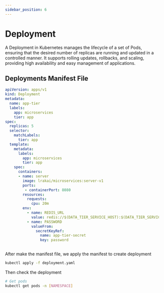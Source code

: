 ```yaml
---
sidebar_position: 6
---
```


# Deployment

A Deployment in Kubernetes manages the lifecycle of a set of Pods, ensuring that the desired number of replicas are running and updated in a controlled manner. It supports rolling updates, rollbacks, and scaling, providing high availability and easy management of applications.

## Deployments Manifest File

```yaml title='deployment.yaml'
apiVersion: apps/v1
kind: Deployment
metadata:
  name: app-tier
  labels:
    app: microservices
    tier: app
spec:
  replicas: 5
  selector:
    matchLabels:
      tier: app
  template:
    metadata:
      labels:
        app: microservices
        tier: app
    spec:
      containers:
      - name: server
        image: lrakai/microservices:server-v1
        ports:
         - containerPort: 8080
        resources:
          requests:
            cpu: 20m
        env:
          - name: REDIS_URL
            value: redis://$(DATA_TIER_SERVICE_HOST):$(DATA_TIER_SERVICE_PORT_REDIS)
          - name: PASSWORD
            valueFrom:
              secretKeyRef:
                name: app-tier-secret
                key: password
        
```

After make the manifest file, we apply the manifest to create deployment

```bash
kubectl apply -f deployment.yaml
```

Then check the deployment

```bash
# Get pods
kubectl get pods -n [NAMESPACE]
```